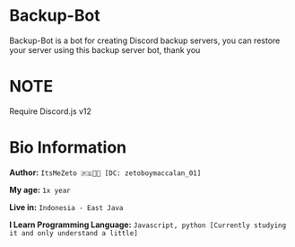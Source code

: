 # Backup-Bot

Backup-Bot is a bot for creating Discord backup servers, you can restore your server using this backup server bot, thank you

# NOTE

Require Discord.js v12

# Bio Information

**Author:** `ItsMeZeto 🇵🇸✊🏻 [DC: zetoboymaccalan_01]`

**My age:** `1x year`

**Live in:** `Indonesia - East Java`

**I Learn Programming Language:** `Javascript, python [Currently studying it and only understand a little]`